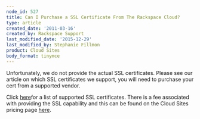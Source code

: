 ```yaml
---
node_id: 527
title: Can I Purchase a SSL Certificate From The Rackspace Cloud?
type: article
created_date: '2011-03-16'
created_by: Rackspace Support
last_modified_date: '2015-12-29'
last_modified_by: Stephanie Fillmon
product: Cloud Sites
body_format: tinymce
---
```


<span>Unfortunately, we do not provide the actual SSL certificates.
Please see our article on which SSL certificates we support, you will
need to purchase your cert from a supported vendor. </span>

Click
[here](/how-to/supported-ssl-certificates-on-cloud-sites)for
a list of supported SSL certificates. There is a fee associated with
providing the SSL capability and this can be found on the Cloud Sites
pricing page [here](http://www.rackspace.com/cloud/sites/pricing/).



